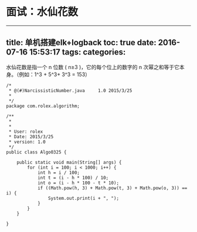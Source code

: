 面试：水仙花数
=
---
title: 单机搭建elk+logback
toc: true
date: 2016-07-16 15:53:17
tags:
categories:
---

水仙花数是指一个 n 位数 ( n≥3 )，它的每个位上的数字的 n 次幂之和等于它本身。（例如：1^3 + 5^3+ 3^3 = 153）

	/*
	 * @(#)NarcissisticNumber.java     1.0 2015/3/25
	 *
	 */
	package com.rolex.algorithm;

	/**
	 *
	 *
	 * User: rolex
	 * Date: 2015/3/25
	 * version: 1.0
	 */
	public class Algo0325 {

	    public static void main(String[] args) {
	        for (int i = 100; i < 1000; i++) {
	            int h = i / 100;
	            int t = (i - h * 100) / 10;
	            int o = (i - h * 100 - t * 10);
	            if ((Math.pow(h, 3) + Math.pow(t, 3) + Math.pow(o, 3)) == i) {
	                System.out.print(i + ", ");
	            }
	        }
	    }

	}
